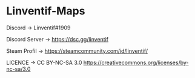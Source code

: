 # Linventif-Maps

Discord -> Linventif#1909 

Discord Server -> https://dsc.gg/linventif

 
Steam Profil -> https://steamcommunity.com/id/linventif/


LICENCE -> CC BY-NC-SA 3.0
https://creativecommons.org/licenses/by-nc-sa/3.0